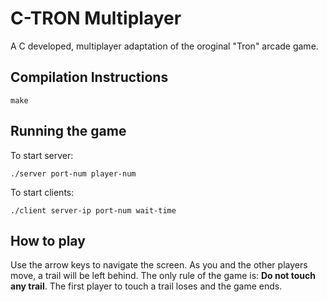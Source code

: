 # C-TRON Multiplayer
A C developed, multiplayer adaptation of the oroginal "Tron" arcade game.

## Compilation Instructions
    make

## Running the game
To start server:

    ./server port-num player-num

To start clients:

    ./client server-ip port-num wait-time

## How to play
Use the arrow keys to navigate the screen. As you and the other players move, a trail will be left behind. The only rule of the game is: **Do not touch any trail**. The first player to touch a trail loses and the game ends.